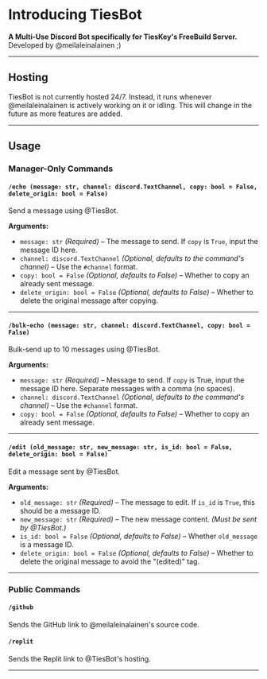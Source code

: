 # Introducing TiesBot

**A Multi-Use Discord Bot specifically for TiesKey's FreeBuild Server.**\
Developed by @meilaleinalainen ;)

---

## Hosting

TiesBot is not currently hosted 24/7. Instead, it runs whenever @meilaleinalainen is actively working on it or idling. This will change in the future as more features are added.

---

## Usage
### Manager-Only Commands

#### `/echo (message: str, channel: discord.TextChannel, copy: bool = False, delete_origin: bool = False)`

Send a message using @TiesBot.

**Arguments:**

- `message: str` *(Required)* – The message to send. If `copy` is `True`, input the message ID here.
- `channel: discord.TextChannel` *(Optional, defaults to the command's channel)* – Use the `#channel` format.
- `copy: bool = False` *(Optional, defaults to False)* – Whether to copy an already sent message.
- `delete_origin: bool = False` *(Optional, defaults to False)* – Whether to delete the original message after copying.

---

#### `/bulk-echo (message: str, channel: discord.TextChannel, copy: bool = False)`

Bulk-send up to 10 messages using @TiesBot.

**Arguments:**

- `message: str` *(Required)* – Message to send. If `copy` is True, input the message ID here. Separate messages with a comma (no spaces).
- `channel: discord.TextChannel` *(Optional, defaults to the command's channel)* – Use the `#channel` format.
- `copy: bool = False` *(Optional, defaults to False)* – Whether to copy an already sent message.

---

#### `/edit (old_message: str, new_message: str, is_id: bool = False, delete_origin: bool = False)`

Edit a message sent by @TiesBot.

**Arguments:**

- `old_message: str` *(Required)* – The message to edit. If `is_id` is `True`, this should be a message ID.
- `new_message: str` *(Required)* – The new message content. *(Must be sent by @TiesBot.)*
- `is_id: bool = False` *(Optional, defaults to False)* – Whether `old_message` is a message ID.
- `delete_origin: bool = False` *(Optional, defaults to False)* – Whether to delete the original message to avoid the "(edited)" tag.

---

### Public Commands

#### `/github`

Sends the GitHub link to @meilaleinalainen's source code.

#### `/replit`

Sends the Replit link to @TiesBot's hosting.

---

